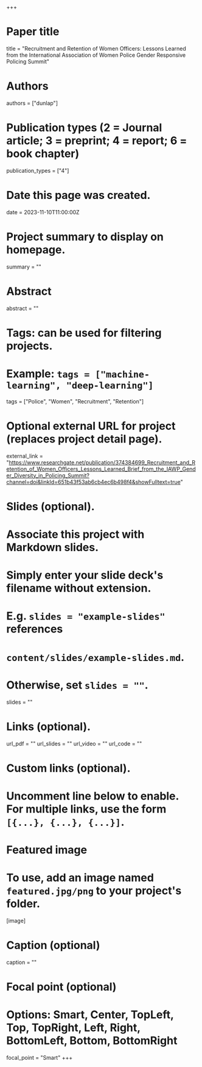 +++
# Paper title
title = "Recruitment and Retention of Women Officers: Lessons Learned from the International Association of Women Police Gender Responsive Policing Summit"

# Authors
authors = ["dunlap"]

# Publication types (2 = Journal article; 3 = preprint; 4 = report; 6 = book chapter)
publication_types = ["4"]

# Date this page was created.
date = 2023-11-10T11:00:00Z

# Project summary to display on homepage.
summary = ""

# Abstract
abstract = ""

# Tags: can be used for filtering projects.
# Example: `tags = ["machine-learning", "deep-learning"]`
tags = ["Police", "Women", "Recruitment", "Retention"]

# Optional external URL for project (replaces project detail page).
external_link = "https://www.researchgate.net/publication/374384699_Recruitment_and_Retention_of_Women_Officers_Lessons_Learned_Brief_from_the_IAWP_Gender_Diversity_in_Policing_Summit?channel=doi&linkId=651b43f53ab6cb4ec6b498f4&showFulltext=true"

# Slides (optional).
#   Associate this project with Markdown slides.
#   Simply enter your slide deck's filename without extension.
#   E.g. `slides = "example-slides"` references 
#   `content/slides/example-slides.md`.
#   Otherwise, set `slides = ""`.
slides = ""

# Links (optional).
url_pdf = ""
url_slides = ""
url_video = ""
url_code = ""

# Custom links (optional).
#   Uncomment line below to enable. For multiple links, use the form `[{...}, {...}, {...}]`.


# Featured image
# To use, add an image named `featured.jpg/png` to your project's folder. 
[image]
  # Caption (optional)
  caption = ""
  
  # Focal point (optional)
  # Options: Smart, Center, TopLeft, Top, TopRight, Left, Right, BottomLeft, Bottom, BottomRight
  focal_point = "Smart"
+++
